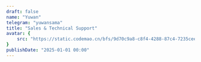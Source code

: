 ```yaml
---
draft: false
name: "Yuwan"
telegram: "yuwansama"
title: "Sales & Technical Support"
avatar: {
    src: "https://static.codemao.cn/bfs/9d70c9a8-c8f4-4288-87c4-7235cee2b0af.jpg"
}
publishDate: "2025-01-01 00:00"
---
```

